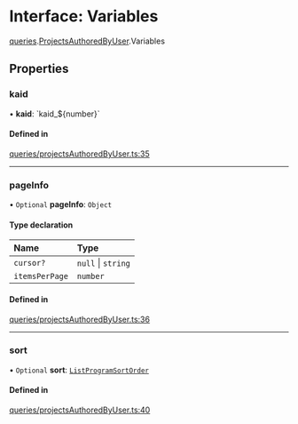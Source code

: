 # Interface: Variables

[queries](api/modules/queries.md).[ProjectsAuthoredByUser](api/modules/queries.ProjectsAuthoredByUser.md).Variables

## Properties

### kaid

• **kaid**: \`kaid\_$\{number}\`

#### Defined in

[queries/projectsAuthoredByUser.ts:35](https://github.com/bhavjitChauhan/khan-api/blob/b7f7b44b/src/queries/projectsAuthoredByUser.ts#L35)

___

### pageInfo

• `Optional` **pageInfo**: `Object`

#### Type declaration

| Name | Type |
| :------ | :------ |
| `cursor?` | ``null`` \| `string` |
| `itemsPerPage` | `number` |

#### Defined in

[queries/projectsAuthoredByUser.ts:36](https://github.com/bhavjitChauhan/khan-api/blob/b7f7b44b/src/queries/projectsAuthoredByUser.ts#L36)

___

### sort

• `Optional` **sort**: [`ListProgramSortOrder`](api/enums/ListProgramSortOrder.md)

#### Defined in

[queries/projectsAuthoredByUser.ts:40](https://github.com/bhavjitChauhan/khan-api/blob/b7f7b44b/src/queries/projectsAuthoredByUser.ts#L40)

